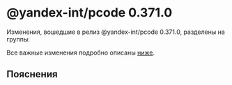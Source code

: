 # @yandex-int/pcode 0.371.0

<!-- ЧЕЛОВЕЧЕСКОЕ ВСТУПЛЕНИЕ -->

Изменения, вошедшие в релиз @yandex-int/pcode 0.371.0, разделены на группы:

Все важные изменения подробно описаны [ниже](#Пояснения).

## Пояснения

